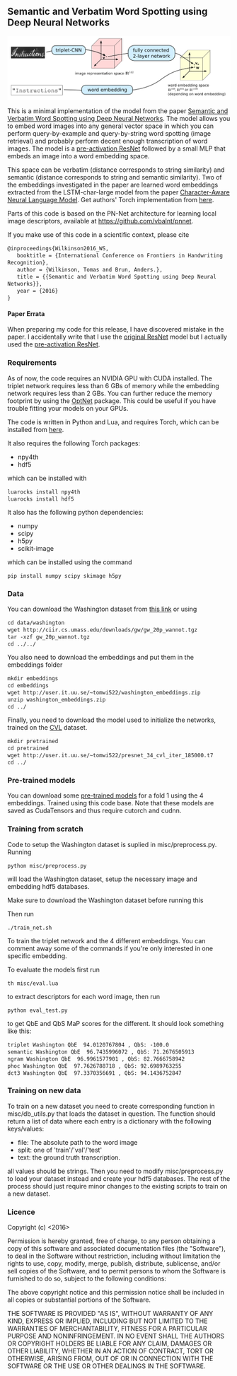 ## Semantic and Verbatim Word Spotting using Deep Neural Networks
![System Architecture](system.png)

This is a minimal implementation of the model from the paper [Semantic and Verbatim Word Spotting using Deep Neural Networks](http://www.diva-portal.org/smash/get/diva2:1044046/FULLTEXT01.pdf). The model allows you to embed word images into any general vector space in which you can perform query-by-example and query-by-string word spotting (image retrieval) and probably perform decent enough transcription of word images. The model is a [pre-activation ResNet](https://arxiv.org/pdf/1603.05027.pdf) followed by a small MLP that embeds an image into a word embedding space.

This space can be verbatim (distance corresponds to string similarity) and semantic (distance corresponds to string and semantic similarity). Two of the embeddings investigated in the paper are learned word embeddings extracted from the LSTM-char-large model from the paper [Character-Aware Neural Language Model](https://arxiv.org/pdf/1508.06615.pdf). Get authors' Torch implementation from [here](https://github.com/yoonkim/lstm-char-cnn).

Parts of this code is based on the PN-Net architecture for learning local image descriptors, available at https://github.com/vbalnt/pnnet.

If you make use of this code in a scientific context, please cite 

```
@inproceedings{Wilkinson2016_WS,
   booktitle = {International Conference on Frontiers in Handwriting Recognition},
   author = {Wilkinson, Tomas and Brun, Anders.},
   title = {{Semantic and Verbatim Word Spotting using Deep Neural Networks}},
   year = {2016}
}
```

#### Paper Errata
When preparing my code for this release, I have discovered mistake in the paper. I accidentally write that I use the [original ResNet](https://arxiv.org/pdf/1512.03385v1.pdf) model but I actually used the [pre-activation ResNet](https://arxiv.org/pdf/1603.05027.pdf).

### Requirements
As of now, the code requires an NVIDIA GPU with CUDA installed. The triplet network requires less than 6 GBs of memory while the embedding network requires less than 2 GBs. You can further reduce the memory footprint by using the [OptNet](https://github.com/fmassa/optimize-net) package. This could be useful if you have trouble fitting your models on your GPUs.

The code is written in Python and Lua, and requires Torch, which can be installed from [here](http://torch.ch/docs/getting-started.html). 

It also requires the following Torch packages: 
 - npy4th
 - hdf5

which can be installed with 
```
luarocks install npy4th
luarocks install hdf5
```

It also has the following python dependencies:
 - numpy
 - scipy
 - h5py
 - scikit-image

which can be installed using the command 
```
pip install numpy scipy skimage h5py
```

### Data
You can download the Washington dataset from [this link](http://ciir.cs.umass.edu/downloads/gw/gw_20p_wannot.tgz) or using 

```
cd data/washington
wget http://ciir.cs.umass.edu/downloads/gw/gw_20p_wannot.tgz
tar -xzf gw_20p_wannot.tgz
cd ../../
```

You also need to download the embeddings and put them in the embeddings folder

```
mkdir embeddings
cd embeddings
wget http://user.it.uu.se/~tomwi522/washington_embeddings.zip
unzip washington_embeddings.zip
cd ../
```

Finally, you need to download the model used to initialize the networks, trained on the [CVL](https://www.caa.tuwien.ac.at/cvl/research/cvl-databases/an-off-line-database-for-writer-retrieval-writer-identification-and-word-spotting/) dataset.


```
mkdir pretrained
cd pretrained
wget http://user.it.uu.se/~tomwi522/presnet_34_cvl_iter_185000.t7
cd ../
```

### Pre-trained models 
You can download some [pre-trained models](https://drive.google.com/open?id=0B3A3gL1SjnBMaW80QlV0d2swQ1E) for a fold 1 using the 4 embeddings. Trained using this code base. Note that these models are saved as CudaTensors and thus require cutorch and cudnn.

### Training from scratch
Code to setup the Washington dataset is suplied in misc/preprocess.py. Running
```
python misc/preprocess.py
```
will load the Washington dataset, setup the necessary image and embedding hdf5 databases. 

Make sure to download the Washington dataset before running this

Then run 

```
./train_net.sh
```

To train the triplet network and the 4 different embeddings. You can comment away some of the commands if you're only interested in one specific embedding.

To evaluate the models first run

```
th misc/eval.lua
```

to extract descriptors for each word image, then run 

```
python eval_test.py
```

to get QbE and QbS MaP scores for the different. It should look something like this:

```
triplet Washington QbE  94.0120767804 , QbS: -100.0
semantic Washington QbE  96.7435996072 , QbS: 71.2676505913
ngram Washington QbE  96.9961577901 , QbS: 82.7666758942
phoc Washington QbE  97.7626788718 , QbS: 92.6989763255
dct3 Washington QbE  97.3370356691 , QbS: 94.1436752847
```

### Training on new data
To train on a new dataset you need to create corresponding function in misc/db_utils.py that loads the dataset in question. The function should return a list of data where each entry is a dictionary with the following keys/values:

 - file: The absolute path to the word image
 - split: one of 'train'/'val'/'test'
 - text: the ground truth transcription.

all values should be strings. Then you need to modify misc/preprocess.py to load your dataset instead and create your hdf5 databases. The rest of the process should just require minor changes to the existing scripts to train on a new dataset.

### Licence

Copyright (c) <2016> <Tomas Wilkinson>

Permission is hereby granted, free of charge, to any person obtaining a copy
of this software and associated documentation files (the "Software"), to deal
in the Software without restriction, including without limitation the rights
to use, copy, modify, merge, publish, distribute, sublicense, and/or sell
copies of the Software, and to permit persons to whom the Software is
furnished to do so, subject to the following conditions:

The above copyright notice and this permission notice shall be included in all
copies or substantial portions of the Software.

THE SOFTWARE IS PROVIDED "AS IS", WITHOUT WARRANTY OF ANY KIND, EXPRESS OR
IMPLIED, INCLUDING BUT NOT LIMITED TO THE WARRANTIES OF MERCHANTABILITY,
FITNESS FOR A PARTICULAR PURPOSE AND NONINFRINGEMENT. IN NO EVENT SHALL THE
AUTHORS OR COPYRIGHT HOLDERS BE LIABLE FOR ANY CLAIM, DAMAGES OR OTHER
LIABILITY, WHETHER IN AN ACTION OF CONTRACT, TORT OR OTHERWISE, ARISING FROM,
OUT OF OR IN CONNECTION WITH THE SOFTWARE OR THE USE OR OTHER DEALINGS IN THE
SOFTWARE.



